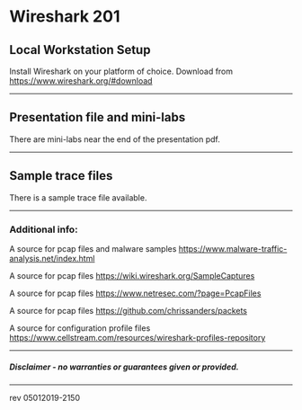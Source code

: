 # Wireshark 201

## Local Workstation Setup
Install Wireshark on your platform of choice.   Download from https://www.wireshark.org/#download

------

## Presentation file and mini-labs

There are mini-labs near the end of the presentation pdf.

------

## Sample trace files

There is a sample trace file available.

------

### Additional info:

A source for pcap files and malware samples https://www.malware-traffic-analysis.net/index.html

A source for pcap files https://wiki.wireshark.org/SampleCaptures

A source for pcap files https://www.netresec.com/?page=PcapFiles

A source for pcap files https://github.com/chrissanders/packets

A source for configuration profile files https://www.cellstream.com/resources/wireshark-profiles-repository

------

##### Disclaimer - no warranties or guarantees given or provided.

------

rev 05012019-2150